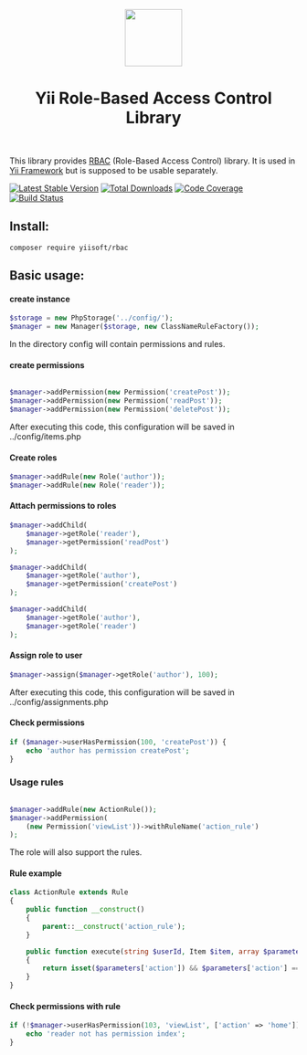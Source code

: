 <p align="center">
    <a href="https://github.com/yiisoft" target="_blank">
        <img src="https://avatars0.githubusercontent.com/u/993323" height="100px">
    </a>
    <h1 align="center">Yii Role-Based Access Control Library</h1>
    <br>
</p>

This library provides [RBAC] (Role-Based Access Control) library.
It is used in [Yii Framework] but is supposed to be usable separately.

[RBAC]: https://en.wikipedia.org/wiki/Role-based_access_control
[Yii Framework]: https://yiiframework.com

[![Latest Stable Version](https://poser.pugx.org/yiisoft/rbac/v/stable.png)](https://packagist.org/packages/yiisoft/rbac)
[![Total Downloads](https://poser.pugx.org/yiisoft/rbac/downloads.png)](https://packagist.org/packages/yiisoft/rbac)
[![Code Coverage](https://scrutinizer-ci.com/g/yiisoft/rbac/badges/coverage.png)](https://scrutinizer-ci.com/g/yiisoft/rbac/)
[![Build Status](https://travis-ci.com/yiisoft/rbac.svg?branch=master)](https://travis-ci.com/yiisoft/rbac)


## Install:

```
composer require yiisoft/rbac
```

## Basic usage:

#### create instance

```php
$storage = new PhpStorage('../config/');
$manager = new Manager($storage, new ClassNameRuleFactory());
```
In the directory config will contain permissions and rules. 

#### create permissions

```php

$manager->addPermission(new Permission('createPost'));
$manager->addPermission(new Permission('readPost'));
$manager->addPermission(new Permission('deletePost'));

```

After executing this code, this configuration will be saved in ../config/items.php

#### Create roles

```php
$manager->addRule(new Role('author'));
$manager->addRule(new Role('reader'));
```


#### Attach permissions to roles

```php
$manager->addChild(
    $manager->getRole('reader'),
    $manager->getPermission('readPost')
);

$manager->addChild(
    $manager->getRole('author'),
    $manager->getPermission('createPost')
);

$manager->addChild(
    $manager->getRole('author'),
    $manager->getRole('reader')
);
```

#### Assign role to user

```php
$manager->assign($manager->getRole('author'), 100);
```
After executing this code, this configuration will be saved in ../config/assignments.php


#### Check permissions

```php
if ($manager->userHasPermission(100, 'createPost')) {
    echo 'author has permission createPost';
}
```

### Usage rules

```php

$manager->addRule(new ActionRule());
$manager->addPermission(
    (new Permission('viewList'))->withRuleName('action_rule')
);

```
The role will also support the rules.

#### Rule example 

```php
class ActionRule extends Rule
{
    public function __construct()
    {
        parent::__construct('action_rule');
    }

    public function execute(string $userId, Item $item, array $parameters = []): bool
    {
        return isset($parameters['action']) && $parameters['action'] === 'home';
    }
}
```

#### Check permissions with rule


```php
if (!$manager->userHasPermission(103, 'viewList', ['action' => 'home'])) {
    echo 'reader not has permission index';
}
```
